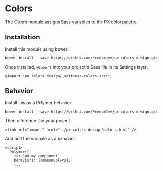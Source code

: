 # Colors

The Colors module assigns Sass variables to the PX color palette.

## Installation

Install this module using bower:

    bower install --save https://github.com/PredixDev/px-colors-design.git

Once installed, `@import` into your project's Sass file in its Settings layer:

    @import "px-colors-design/_settings.colors.scss";


## Behavior
Install this as a Polymer behavior:

    bower install --save https://github.com/PredixDev/px-colors-design.git

Then reference it in your project

    <link rel="import" href="../px-colors-design/colors.html" />

And add the variable as a behavior

    <script>
      Polymer({
        is: 'px-my-component',
        behaviors: [commonColors],
        ...
